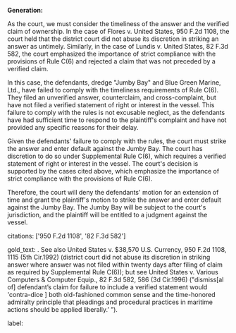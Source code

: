 **Generation:**


As the court, we must consider the timeliness of the answer and the verified claim of ownership. In the case of Flores v. United States, 950 F.2d 1108, the court held that the district court did not abuse its discretion in striking an answer as untimely. Similarly, in the case of Lundis v. United States, 82 F.3d 582, the court emphasized the importance of strict compliance with the provisions of Rule C(6) and rejected a claim that was not preceded by a verified claim.

In this case, the defendants, dredge "Jumby Bay" and Blue Green Marine, Ltd., have failed to comply with the timeliness requirements of Rule C(6). They filed an unverified answer, counterclaim, and cross-complaint, but have not filed a verified statement of right or interest in the vessel. This failure to comply with the rules is not excusable neglect, as the defendants have had sufficient time to respond to the plaintiff's complaint and have not provided any specific reasons for their delay.

Given the defendants' failure to comply with the rules, the court must strike the answer and enter default against the Jumby Bay. The court has discretion to do so under Supplemental Rule C(6), which requires a verified statement of right or interest in the vessel. The court's decision is supported by the cases cited above, which emphasize the importance of strict compliance with the provisions of Rule C(6).

Therefore, the court will deny the defendants' motion for an extension of time and grant the plaintiff's motion to strike the answer and enter default against the Jumby Bay. The Jumby Bay will be subject to the court's jurisdiction, and the plaintiff will be entitled to a judgment against the vessel.

citations: ['950 F.2d 1108', '82 F.3d 582']

gold_text: . See also United States v. $38,570 U.S. Currency, 950 F.2d 1108, 1115 (5th Cir.1992) (district court did not abuse its discretion in striking answer where answer was not filed within twenty days after filing of claim as required by Supplemental Rule C(6)); but see United States v. Various Computers & Computer Equip., 82 F.3d 582, 586 (3d Cir.1996) ("dismiss[al of] defendant’s claim for failure to include a verified statement would 'contra-dice ] both old-fashioned common sense and the time-honored admiralty principle that pleadings and procedural practices in maritime actions should be applied liberally.’ ”).

label: 